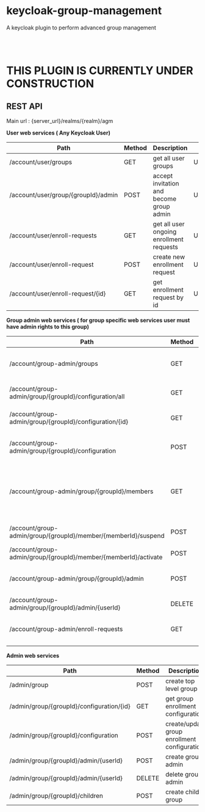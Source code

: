 # keycloak-group-management
A keycloak plugin to perform advanced group management 

<br>
<br>

<h1>THIS PLUGIN IS CURRENTLY UNDER CONSTRUCTION</h1>

## REST API

Main url : {server_url}/realms/{realm}/agm

**User web services ( Any Keycloak User)**

Path | Method | Description                              | Classes 
------------ |--------|------------------------------------------|--------
/account/user/groups | GET    | get all user groups                      | UserGroups
/account/user/group/{groupId}/admin | POST   | accept invitation and become group admin | UserGroup 
/account/user/enroll-requests | GET    | get all user ongoing enrollment requests | UserGroups
/account/user/enroll-request | POST    | create new enrollment request            | UserGroups
/account/user/enroll-request/{id} | GET    | get enrollment request by id              | UserGroupEnrollmentAction

**Group admin web services ( for group specific web services user must have admin rights to this group)**

Path | Method | Description                                                                   | Classes 
------------ | ------------- |-------------------------------------------------------------------------------|--------- 
/account/group-admin/groups | GET | get all groups that this user has admin rights                                | GroupAdminService 
/account/group-admin/group/{groupId}/configuration/all | GET | get all group enrollment configurations                                       | GroupAdminGroup
/account/group-admin/group/{groupId}/configuration/{id} | GET | get group enrollment configuration                                            | GroupAdminGroup
/account/group-admin/group/{groupId}/configuration | POST | create/ update group enrollment configuration                                 | GroupAdminGroup
/account/group-admin/group/{groupId}/members | GET | get all group members pager, being able to search and get by type (fe active) | GroupAdminGroupMembers
/account/group-admin/group/{groupId}/member/{memberId}/suspend | POST | suspend group member                                                          | GroupAdminGroupMember
/account/group-admin/group/{groupId}/member/{memberId}/activate | POST | activate group member                                                         | GroupAdminGroupMember
/account/group-admin/group/{groupId}/admin | POST | invite user as group admin for this groupId group                             | GroupAdminGroup
/account/group-admin/group/{groupId}/admin/{userId} | DELETE | delete group admin                                                            | GroupAdminService
/account/group-admin/enroll-requests | GET | get all group admin enrollment requests

**Admin web services**

Path | Method | Description                                  | Classes |
------------ |--------|----------------------------------------------|---------| 
/admin/group | POST   | create top level group                       | ResourcesProvider
/admin/group/{groupId}/configuration/{id} | GET    | get  group enrollment configuration          | AdminGroups
/admin/group/{groupId}/configuration | POST   | create/update group enrollment configuration | AdminGroups
/admin/group/{groupId}/admin/{userId} | POST   | create group admin                           | AdminGroups
/admin/group/{groupId}/admin/{userId} | DELETE | delete group admin                           | AdminGroups
/admin/group/{groupId}/children| POST   | create child group                           | AdminGroups
